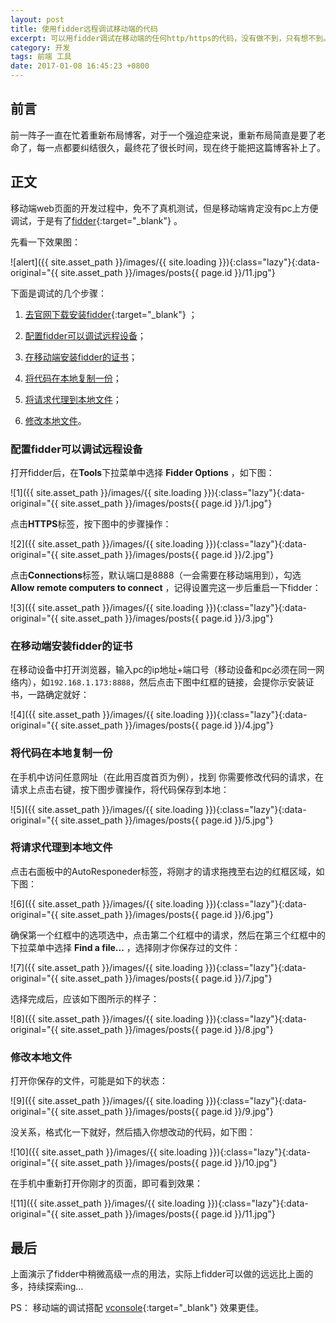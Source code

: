 ```yaml
---
layout: post
title: 使用fidder远程调试移动端的代码
excerpt: 可以用fidder调试在移动端的任何http/https的代码，没有做不到，只有想不到。
category: 开发
tags: 前端 工具
date: 2017-01-08 16:45:23 +0800
---
```


## 前言

前一阵子一直在忙着重新布局博客，对于一个强迫症来说，重新布局简直是要了老命了，每一点都要纠结很久，最终花了很长时间，现在终于能把这篇博客补上了。

## 正文

移动端web页面的开发过程中，免不了真机测试，但是移动端肯定没有pc上方便调试，于是有了[fidder](http://www.telerik.com/fiddler){:target="_blank"} 。

先看一下效果图：

![alert]({{ site.asset_path }}/images/{{ site.loading }}){:class="lazy"}{:data-original="{{ site.asset_path }}/images/posts{{ page.id }}/11.jpg"}

下面是调试的几个步骤：

1. [去官网下载安装fidder](http://www.telerik.com/fiddler){:target="_blank"} ；

2. [配置fidder可以调试远程设备](#fidder)；

3. [在移动端安装fidder的证书](#fidder-1)；

4. [将代码在本地复制一份](#section-2)；

5. [将请求代理到本地文件](#section-3)；

6. [修改本地文件](#section-4)。

### 配置fidder可以调试远程设备

打开fidder后，在**Tools**下拉菜单中选择 **Fidder Options** ，如下图：

![1]({{ site.asset_path }}/images/{{ site.loading }}){:class="lazy"}{:data-original="{{ site.asset_path }}/images/posts{{ page.id }}/1.jpg"}

点击**HTTPS**标签，按下图中的步骤操作：

![2]({{ site.asset_path }}/images/{{ site.loading }}){:class="lazy"}{:data-original="{{ site.asset_path }}/images/posts{{ page.id }}/2.jpg"}

点击**Connections**标签，默认端口是8888（一会需要在移动端用到），勾选 **Allow remote computers to connect** ，记得设置完这一步后重启一下fidder：

![3]({{ site.asset_path }}/images/{{ site.loading }}){:class="lazy"}{:data-original="{{ site.asset_path }}/images/posts{{ page.id }}/3.jpg"}

### 在移动端安装fidder的证书

在移动设备中打开浏览器，输入pc的ip地址+端口号（移动设备和pc必须在同一网络内），如`192.168.1.173:8888`，然后点击下图中红框的链接，会提你示安装证书，一路确定就好：

![4]({{ site.asset_path }}/images/{{ site.loading }}){:class="lazy"}{:data-original="{{ site.asset_path }}/images/posts{{ page.id }}/4.jpg"}

### 将代码在本地复制一份

在手机中访问任意网址（在此用百度首页为例），找到 你需要修改代码的请求，在请求上点击右键，按下图步骤操作，将代码保存到本地：

![5]({{ site.asset_path }}/images/{{ site.loading }}){:class="lazy"}{:data-original="{{ site.asset_path }}/images/posts{{ page.id }}/5.jpg"}

### 将请求代理到本地文件

点击右面板中的AutoResponeder标签，将刚才的请求拖拽至右边的红框区域，如下图：

![6]({{ site.asset_path }}/images/{{ site.loading }}){:class="lazy"}{:data-original="{{ site.asset_path }}/images/posts{{ page.id }}/6.jpg"}

确保第一个红框中的选项选中，点击第二个红框中的请求，然后在第三个红框中的下拉菜单中选择 **Find a file...** ，选择刚才你保存过的文件：

![7]({{ site.asset_path }}/images/{{ site.loading }}){:class="lazy"}{:data-original="{{ site.asset_path }}/images/posts{{ page.id }}/7.jpg"}

选择完成后，应该如下图所示的样子：

![8]({{ site.asset_path }}/images/{{ site.loading }}){:class="lazy"}{:data-original="{{ site.asset_path }}/images/posts{{ page.id }}/8.jpg"}

### 修改本地文件

打开你保存的文件，可能是如下的状态：

![9]({{ site.asset_path }}/images/{{ site.loading }}){:class="lazy"}{:data-original="{{ site.asset_path }}/images/posts{{ page.id }}/9.jpg"}

没关系，格式化一下就好，然后插入你想改动的代码，如下图：

![10]({{ site.asset_path }}/images/{{ site.loading }}){:class="lazy"}{:data-original="{{ site.asset_path }}/images/posts{{ page.id }}/10.jpg"}

在手机中重新打开你刚才的页面，即可看到效果：

![11]({{ site.asset_path }}/images/{{ site.loading }}){:class="lazy"}{:data-original="{{ site.asset_path }}/images/posts{{ page.id }}/11.jpg"}

## 最后

上面演示了fidder中稍微高级一点的用法，实际上fidder可以做的远远比上面的多，持续探索ing...

PS： 移动端的调试搭配 [vconsole](https://github.com/WechatFE/vConsole){:target="_blank"} 效果更佳。
